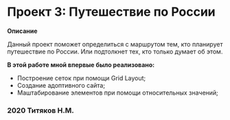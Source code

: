 # Проект 3: Путешествие по России

**Описание**

Данный проект поможет определиться с маршрутом тем, кто планирует путешествие по России.
Или подтолкнет тех, кто только думает об этом.

**В этой работе мной впервые было реализовано:**
* Построение сеток при помощи Grid Layout;
* Создание адоптивного сайта;
* Маштабирование элементов при помощи относительных значений;


### **2020 Титяков Н.М.**
